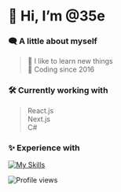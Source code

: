 # 👋 Hi, I’m @35e

### 🗨 A little about myself
> 🔎 I like to learn new things\
> 📅 Coding since 2016

### 🛠 Currently working with
> React.js\
> Next.js\
> C#

### ✨ Experience with
[![My Skills](https://skillicons.dev/icons?i=html,css,tailwind,windicss,js,jquery,nodejs,vite,vue,nuxtjs,react,nextjs,svelte,php,laravel,py,supabase,vscode,git,md,docker)]()

![Profile views](https://gpvc.arturio.dev/35e)  
